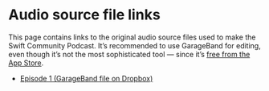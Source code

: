 # Audio source file links

This page contains links to the original audio source files used to make the Swift Community Podcast. It’s recommended to use GarageBand for editing, even though it’s not the most sophisticated tool — since it’s [free from the App Store](https://itunes.apple.com/us/app/garageband/id682658836).

- [Episode 1 (GarageBand file on Dropbox)](https://www.dropbox.com/s/lgn2um7wxg05bkh/SwiftCommunityPodcast-Episode1.zip?dl=0)

